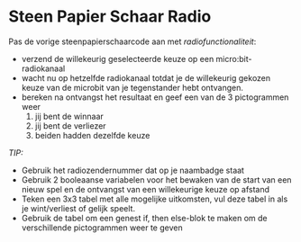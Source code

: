 # Steen Papier Schaar Radio
Pas de vorige steenpapierschaarcode aan met *radiofunctionaliteit*:
- verzend de willekeurig geselecteerde keuze op een micro:bit-radiokanaal
- wacht nu op hetzelfde radiokanaal totdat je de willekeurig gekozen keuze van de microbit van je tegenstander hebt ontvangen.
- bereken na ontvangst het resultaat en geef een van de 3 pictogrammen weer
  1. jij bent de winnaar
  2. jij bent de verliezer
  3. beiden hadden dezelfde keuze


*TIP:*
- Gebruik het radiozendernummer dat op je naambadge staat
- Gebruik 2 booleaanse variabelen voor het bewaken van de start van een nieuw spel en de ontvangst van een willekeurige keuze op afstand
- Teken een 3x3 tabel met alle mogelijke uitkomsten, vul deze tabel in als je wint/verliest of gelijk speelt.
- Gebruik de tabel om een ​​genest if, then else-blok te maken om de verschillende pictogrammen weer te geven